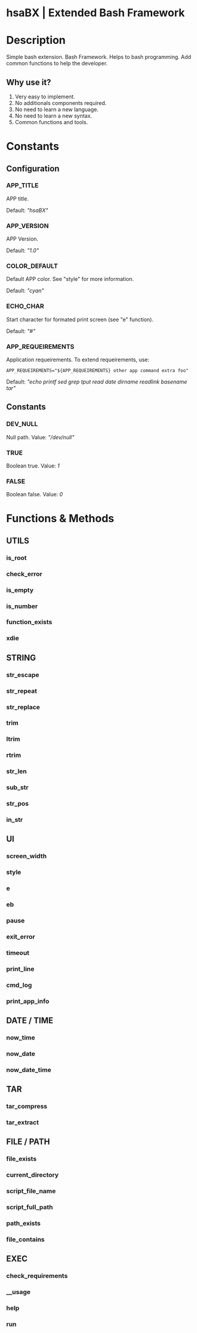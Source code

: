 hsaBX | Extended Bash Framework
===============================

# Description

Simple bash extension. Bash Framework. Helps to bash programming. Add common functions to help the developer.

## Why use it?

1. Very easy to implement.
2. No additionals components required.
3. No need to learn a new language.
4. No need to learn a new syntax.
5. Common functions and tools.

# Constants

## Configuration

### APP_TITLE

APP title.

Default: *"hsaBX"*

### APP_VERSION

APP Version.

Default: *"1.0"*

### COLOR_DEFAULT


Default APP color. See "style" for more information.

Default: *"cyan"*

### ECHO_CHAR

Start character for formated print screen (see "e" function).

Default: *"#"*

### APP_REQUEIREMENTS

Application requeirements.
To extend requeirements, use:

    APP_REQUEIREMENTS="${APP_REQUEIREMENTS} other app command extra foo"

Default: *"echo printf sed grep tput read date dirname readlink basename tar"*

## Constants

### DEV_NULL

Null path.
Value: *"/dev/null"*

### TRUE

Boolean true.
Value: *1*

### FALSE

Boolean false.
Value: *0*

# Functions & Methods

## UTILS

### is_root

### check_error

### is_empty

### is_number

### function_exists

### xdie

## STRING

### str_escape

### str_repeat

### str_replace

### trim

### ltrim

### rtrim

### str_len

### sub_str

### str_pos

### in_str

## UI

### screen_width

### style

### e

### eb

### pause

### exit_error

### timeout

### print_line

### cmd_log


### print_app_info

## DATE / TIME

### now_time

### now_date

### now_date_time

## TAR

### tar_compress

### tar_extract

## FILE / PATH

### file_exists

### current_directory

### script_file_name

### script_full_path

### path_exists

### file_contains

## EXEC

### check_requirements

### __usage

### help

### run
